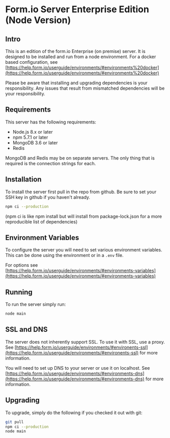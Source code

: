 # Form.io Server Enterprise Edition (Node Version)

## Intro
This is an edition of the form.io Enterprise (on premise) server. It is designed to be installed and run from a node environment. For a docker based configuration, see [https://help.form.io/userguide/environments/#environments%20docker](https://help.form.io/userguide/environments/#environments%20docker)

Please be aware that installing and upgrading dependencies is your responsibility. Any issues that result from mismatched dependencies will be your responsibility.

## Requirements
This server has the following requirements:
  - Node.js 8.x or later
  - npm 5.7.1 or later
  - MongoDB 3.6 or later
  - Redis

MongoDB and Redis may be on separate servers. The only thing that is required is the connection strings for each.

## Installation
To install the server first pull in the repo from github. Be sure to set your SSH key in github if you haven't already.

```bash
npm ci --production
```
(npm ci is like npm install but will install from package-lock.json for a more reproducible list of dependencies)

## Environment Variables
To configure the server you will need to set various environment variables. This can be done using the environment or in a ```.env``` file.

For options see [https://help.form.io/userguide/environments/#environments-variables](https://help.form.io/userguide/environments/#environments-variables)

## Running
To run the server simply run:

```bash
node main
```

## SSL and DNS
The server does not inherently support SSL. To use it with SSL, use a proxy. See [https://help.form.io/userguide/environments/#environents-ssl](https://help.form.io/userguide/environments/#environents-ssl) for more information.

You will need to set up DNS to your server or use it on localhost. See [https://help.form.io/userguide/environments/#environments-dns](https://help.form.io/userguide/environments/#environments-dns) for more information.

## Upgrading
To upgrade, simply do the following if you checked it out with git:

```bash
git pull
npm ci --production
node main
```
